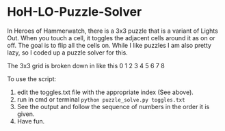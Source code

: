 # HoH-LO-Puzzle-Solver
In Heroes of Hammerwatch, there is a 3x3 puzzle that is a variant of Lights Out. When you touch a cell, it toggles the adjacent cells around it as on or off. The goal is to flip all the cells on. While I like puzzles I am also pretty lazy, so I coded up a puzzle solver for this.

The 3x3 grid is broken down in like this
0 1 2
3 4 5
6 7 8


To use the script:

 1. edit the toggles.txt file with the appropriate index (See above).
 2. run in cmd or terminal `python puzzle_solve.py toggles.txt`
 3. See the output and follow the sequence of numbers in the order it is given.
 4. Have fun.  
